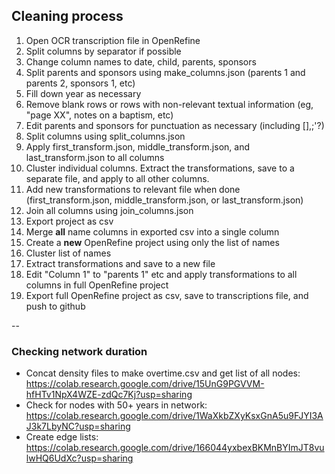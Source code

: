 ## Cleaning process
1. Open OCR transcription file in OpenRefine
2. Split columns by separator if possible
3. Change column names to date, child, parents, sponsors
4. Split parents and sponsors using make_columns.json (parents 1 and parents 2, sponsors 1, etc)
5. Fill down year as necessary
6. Remove blank rows or rows with non-relevant textual information (eg, "page XX", notes on a baptism, etc)
7. Edit parents and sponsors for punctuation as necessary (including [],;'?)
8. Split columns using split_columns.json
9. Apply first_transform.json, middle_transform.json, and last_transform.json to all columns
10. Cluster individual columns.  Extract the transformations, save to a separate file, and apply to all other columns.
11. Add new transformations to relevant file when done (first_transform.json, middle_transform.json, or last_transform.json)
12. Join all columns using join_columns.json
13. Export project as csv
14. Merge **all** name columns in exported csv into a single column
15. Create a **new** OpenRefine project using only the list of names
16. Cluster list of names
17. Extract transformations and save to a new file
18. Edit "Column 1" to "parents 1" etc and apply transformations to all columns in full OpenRefine project
19. Export full OpenRefine project as csv, save to transcriptions file, and push to github

--

### Checking network duration
- Concat density files to make overtime.csv and get list of all nodes: https://colab.research.google.com/drive/15UnG9PGVVM-hfHTv1NpX4WZE-zdQc7Kj?usp=sharing
- Check for nodes with 50+ years in network: https://colab.research.google.com/drive/1WaXkbZXyKsxGnA5u9FJYI3AJ3k7LbyNC?usp=sharing
- Create edge lists: https://colab.research.google.com/drive/166044yxbexBKMnBYImJT8vulwHQ6UdXc?usp=sharing
